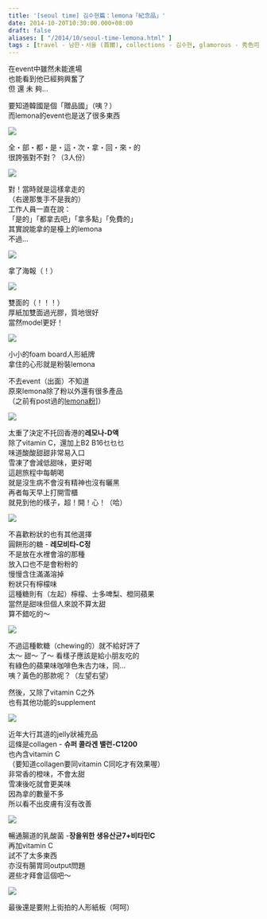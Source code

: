 ```yaml
---
title: '[seoul time] 김수현篇：lemona「紀念品」'
date: 2014-10-20T10:30:00.000+08:00
draft: false
aliases: [ "/2014/10/seoul-time-lemona.html" ]
tags : [travel - 남한・서울 (首爾), collections - 김수현, glamorous - 秀色可餐]
---
```


在event中雖然未能進場  
也能看到他已經夠興奮了  
但 還 未 夠...  
  
要知道韓國是個「贈品國」（咦？）  
而lemona的event也是送了很多東西  

![](/images/seoulkshlemona.jpg)

全・部・都・是・這・次・拿・回・來・的  
很誇張對不對？（3人份）  

![](/images/seoulkshlemona1.jpg)

對！當時就是這樣拿走的  
（右邊那隻手不是我的）  
工作人員一直在說：  
「是的」「都拿去吧」「拿多點」「免費的」  
其實說能拿的是檯上的lemona  
不過...  

![](/images/seoulkshlemona2.jpg)

拿了海報（！）  

![](/images/seoulkshlemona3.jpg)

雙面的（！！！）  
厚紙加雙面過光膠，質地很好  
當然model更好！  

![](/images/seoulkshlemona4.jpg)

小小的foam board人形紙牌  
拿住的心形就是粉裝lemona  
  
不去event（出面）不知道  
原來lemona除了粉以外還有很多產品  
（之前有post過的[lemona粉](https://hidie.net/clemona/)]）  

![](/images/seoulkshlemona5.jpg)

太重了決定不托回香港的**레모나-D액**  
除了vitamin C，還加上B2 B16乜乜乜  
味道酸酸甜甜非常易入口  
雪凍了會減低甜味，更好喝  
這趟旅程中每朝喝  
就是沒生病不會沒有精神也沒有曬黑  
再者每天早上打開雪櫃  
就見到他的樣子，超！開！心！（哈）  

![](/images/seoulkshlemona6.jpg)

不喜歡粉狀的也有其他選擇  
圓餅形的糖 - **레모비타-C정**  
不是放在水裡會溶的那種  
放入口也不是會粉粉的  
慢慢含住滿滿溶掉  
粉狀只有檸檬味  
這種糖則有（左起）檸檬、士多啤梨、橙同蘋果  
當然是甜味但個人來說不算太甜  
算不錯吃的～  

![](/images/seoulkshlemona7.jpg)

不過這種軟糖（chewing的）就不給好評了  
太～ 甜～ 了～ 看樣子應該是給小朋友吃的  
有綠色的蘋果味咖啡色朱古力味，同...  
咦？黃色的那款呢？（左望右望）  
  
然後，又除了vitamin C之外  
也有其他功能的supplement  

![](/images/seoulkshlemona8.jpg)

近年大行其道的jelly狀補充品  
這條是collagen - **슈퍼 콜라겐 밸런-C1200**  
也內含vitamin C  
（要知道collagen要同vitamin C同吃才有效果喔）  
非常香的橙味，不會太甜  
雪凍後吃就會更美味  
因為拿的數量不多  
所以看不出皮膚有沒有改善  

![](/images/seoulkshlemona9.jpg)

暢通腸道的乳酸菌 -**장을위한 생유산균7+비타민C**  
再加vitamin C  
試不了太多東西  
亦沒有腸胃同output問題  
遲些才拜會這個吧～  

![](/images/seoulkshlemona10.jpg)

最後還是要附上街拍的人形紙板（呵呵）
